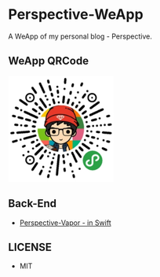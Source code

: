 # Perspective-WeApp

A WeApp of my personal blog - Perspective.

## WeApp QRCode

<img src="img/weapp_code.jpg" width="215">

## Back-End

- [Perspective-Vapor - in Swift](https://github.com/kingcos/Perspective-Vapor)

## LICENSE

- MIT
